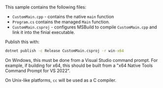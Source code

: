 
This sample contains the following files:

* `CustomMain.cpp` - contains the native `main` function
* `Program.cs` contains the managed `Main` function.
* `CustomMain.csproj` - configures MSBuild to compile `CustomMain.cpp` and link
  it into the finial executable.

Publish this with:

```cmd
dotnet publish -c Release CustomMain.csproj -r win-x64
```

On Windows, this must be done from a Visual Studio command prompt. For example,
if building for x64, this should be built from a
"x64 Native Tools Command Prompt for VS 2022".

On Unix-like platforms, `cc` will be used as a C compiler.
